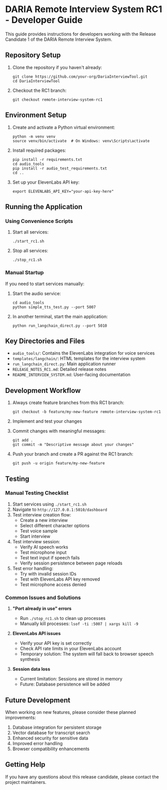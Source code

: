 # DARIA Remote Interview System RC1 - Developer Guide

This guide provides instructions for developers working with the Release Candidate 1 of the DARIA Remote Interview System.

## Repository Setup

1. Clone the repository if you haven't already:
   ```
   git clone https://github.com/your-org/DariaInterviewTool.git
   cd DariaInterviewTool
   ```

2. Checkout the RC1 branch:
   ```
   git checkout remote-interview-system-rc1
   ```

## Environment Setup

1. Create and activate a Python virtual environment:
   ```
   python -m venv venv
   source venv/bin/activate  # On Windows: venv\Scripts\activate
   ```

2. Install required packages:
   ```
   pip install -r requirements.txt
   cd audio_tools
   pip install -r audio_test_requirements.txt
   cd ..
   ```

3. Set up your ElevenLabs API key:
   ```
   export ELEVENLABS_API_KEY="your-api-key-here"
   ```

## Running the Application

### Using Convenience Scripts

1. Start all services:
   ```
   ./start_rc1.sh
   ```

2. Stop all services:
   ```
   ./stop_rc1.sh
   ```

### Manual Startup

If you need to start services manually:

1. Start the audio service:
   ```
   cd audio_tools
   python simple_tts_test.py --port 5007
   ```

2. In another terminal, start the main application:
   ```
   python run_langchain_direct.py --port 5010
   ```

## Key Directories and Files

- `audio_tools/`: Contains the ElevenLabs integration for voice services
- `templates/langchain/`: HTML templates for the interview system
- `run_langchain_direct.py`: Main application runner
- `RELEASE_NOTES_RC1.md`: Detailed release notes
- `README_INTERVIEW_SYSTEM.md`: User-facing documentation

## Development Workflow

1. Always create feature branches from this RC1 branch:
   ```
   git checkout -b feature/my-new-feature remote-interview-system-rc1
   ```

2. Implement and test your changes

3. Commit changes with meaningful messages:
   ```
   git add .
   git commit -m "Descriptive message about your changes"
   ```

4. Push your branch and create a PR against the RC1 branch:
   ```
   git push -u origin feature/my-new-feature
   ```

## Testing

### Manual Testing Checklist

1. Start services using `./start_rc1.sh`
2. Navigate to `http://127.0.0.1:5010/dashboard`
3. Test interview creation flow:
   - Create a new interview
   - Select different character options
   - Test voice sample
   - Start interview
4. Test interview session:
   - Verify AI speech works
   - Test microphone input
   - Test text input if speech fails
   - Verify session persistence between page reloads
5. Test error handling:
   - Try with invalid session IDs
   - Test with ElevenLabs API key removed
   - Test microphone access denied

### Common Issues and Solutions

1. **"Port already in use" errors**
   - Run `./stop_rc1.sh` to clean up processes
   - Manually kill processes: `lsof -ti :5007 | xargs kill -9`

2. **ElevenLabs API issues**
   - Verify your API key is set correctly
   - Check API rate limits in your ElevenLabs account
   - Temporary solution: The system will fall back to browser speech synthesis

3. **Session data loss**
   - Current limitation: Sessions are stored in memory
   - Future: Database persistence will be added

## Future Development

When working on new features, please consider these planned improvements:

1. Database integration for persistent storage
2. Vector database for transcript search
3. Enhanced security for sensitive data
4. Improved error handling
5. Browser compatibility enhancements

## Getting Help

If you have any questions about this release candidate, please contact the project maintainers. 